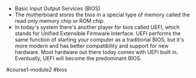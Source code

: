 * Basic Input Output Services (BIOS)
* The motherboard stores the bios in a special type of memory called the read only memory chip or ROM chip.
* In today's system there's another player for bios called UEFI, which stands for Unified Extensible Firmware Interface. UEFI performs the same function of starting your computer as a traditional BIOS, but it's more modern and has better compatibility and support for new hardware. Most hardware out there today comes with UEFI built in. Eventually, UEFI will become the predominant BIOS.

#course1-module2 #bios
